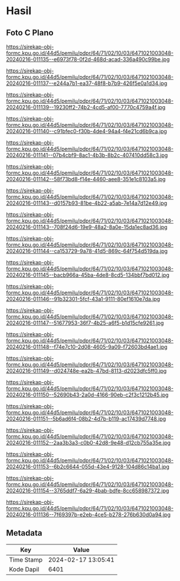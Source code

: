 # Hasil

## Foto C Plano

https://sirekap-obj-formc.kpu.go.id/44d5/pemilu/pdpr/64/71/02/10/03/6471021003048-20240216-011135--e6973f78-0f2d-468d-acad-336a490c99be.jpg

https://sirekap-obj-formc.kpu.go.id/44d5/pemilu/pdpr/64/71/02/10/03/6471021003048-20240216-011137--e244a7b1-ea37-48f8-b7b9-426f5e0a1d34.jpg

https://sirekap-obj-formc.kpu.go.id/44d5/pemilu/pdpr/64/71/02/10/03/6471021003048-20240216-011139--19230ff2-74b2-4cd5-af00-7770c4759a4f.jpg

https://sirekap-obj-formc.kpu.go.id/44d5/pemilu/pdpr/64/71/02/10/03/6471021003048-20240216-011140--c91bfec0-f30b-4de4-94a4-f4e21cd6b9ca.jpg

https://sirekap-obj-formc.kpu.go.id/44d5/pemilu/pdpr/64/71/02/10/03/6471021003048-20240216-011141--07b4cbf9-8ac1-4b3b-8b2c-407410dd58c3.jpg

https://sirekap-obj-formc.kpu.go.id/44d5/pemilu/pdpr/64/71/02/10/03/6471021003048-20240216-011142--58f73bd8-f14e-4460-aee8-351e1c8103a5.jpg

https://sirekap-obj-formc.kpu.go.id/44d5/pemilu/pdpr/64/71/02/10/03/6471021003048-20240216-011143--d0157b93-81be-4b22-a5ab-7e14a7d12e49.jpg

https://sirekap-obj-formc.kpu.go.id/44d5/pemilu/pdpr/64/71/02/10/03/6471021003048-20240216-011143--708f24d6-19e9-48a2-8a0e-15da1ec8ad36.jpg

https://sirekap-obj-formc.kpu.go.id/44d5/pemilu/pdpr/64/71/02/10/03/6471021003048-20240216-011144--ca153729-9a78-41d5-869c-64f754d519da.jpg

https://sirekap-obj-formc.kpu.go.id/44d5/pemilu/pdpr/64/71/02/10/03/6471021003048-20240216-011145--bacb966a-45ba-4de8-8cd5-134bbf7bd012.jpg

https://sirekap-obj-formc.kpu.go.id/44d5/pemilu/pdpr/64/71/02/10/03/6471021003048-20240216-011146--91b32301-5fcf-43a1-9111-80ef1610e7da.jpg

https://sirekap-obj-formc.kpu.go.id/44d5/pemilu/pdpr/64/71/02/10/03/6471021003048-20240216-011147--51677953-36f7-4b25-a6f5-b1d15cfe9261.jpg

https://sirekap-obj-formc.kpu.go.id/44d5/pemilu/pdpr/64/71/02/10/03/6471021003048-20240216-011148--f74e7c10-2d08-4605-9a09-f72603bd4ae1.jpg

https://sirekap-obj-formc.kpu.go.id/44d5/pemilu/pdpr/64/71/02/10/03/6471021003048-20240216-011149--d024748e-ea2b-47bd-8113-d2023dfc5ff0.jpg

https://sirekap-obj-formc.kpu.go.id/44d5/pemilu/pdpr/64/71/02/10/03/6471021003048-20240216-011150--52690b43-2a0d-4166-90eb-c2f3c1212b45.jpg

https://sirekap-obj-formc.kpu.go.id/44d5/pemilu/pdpr/64/71/02/10/03/6471021003048-20240216-011151--5b6ad6f4-08b2-4d7b-b119-ac17439d7748.jpg

https://sirekap-obj-formc.kpu.go.id/44d5/pemilu/pdpr/64/71/02/10/03/6471021003048-20240216-011152--2aa3b3a3-c0b0-42d8-9e48-d12cb755a35e.jpg

https://sirekap-obj-formc.kpu.go.id/44d5/pemilu/pdpr/64/71/02/10/03/6471021003048-20240216-011153--6b2c6644-055d-43e4-9128-104d86c14ba1.jpg

https://sirekap-obj-formc.kpu.go.id/44d5/pemilu/pdpr/64/71/02/10/03/6471021003048-20240216-011154--3765ddf7-6a29-4bab-bdfe-8cc658987372.jpg

https://sirekap-obj-formc.kpu.go.id/44d5/pemilu/pdpr/64/71/02/10/03/6471021003048-20240216-011136--7f69397b-e2eb-4ce5-b278-276b630d0a94.jpg


## Metadata

| Key        | Value               |
| ---------- | ------------------- |
| Time Stamp | 2024-02-17 13:05:41 |
| Kode Dapil | 6401                |



